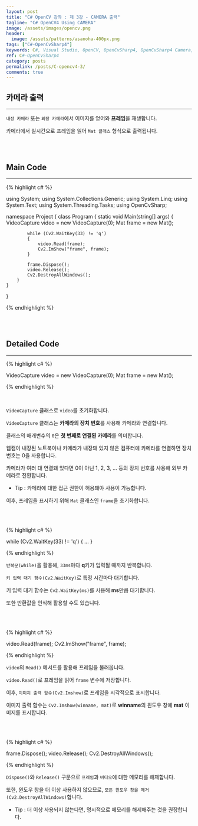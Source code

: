 ```yaml
---
layout: post
title: "C# OpenCV 강좌 : 제 3강 - CAMERA 출력"
tagline: "C# OpenCV4 Using CAMERA"
image: /assets/images/opencv.png
header:
  image: /assets/patterns/asanoha-400px.png
tags: ["C#-OpenCvSharp4"]
keywords: C#, Visual Studio, OpenCV, OpenCvSharp4, OpenCvSharp4 Camera, OpenCvSharp4 Using Camera
ref: C#-OpenCvSharp4
category: posts
permalink: /posts/C-opencv4-3/
comments: true
---
```


## 카메라 출력 ##
----------

`내장 카메라` 또는 `외장 카메라`에서 이미지를 얻어와 **프레임**을 재생합니다.

카메라에서 실시간으로 프레임을 읽어 `Mat 클래스` 형식으로 출력됩니다. 

<br>
<br>

## Main Code ##
----------

{% highlight c# %}

using System;
using System.Collections.Generic;
using System.Linq;
using System.Text;
using System.Threading.Tasks;
using OpenCvSharp;

namespace Project
{
    class Program
    {
        static void Main(string[] args)
        {
            VideoCapture video = new VideoCapture(0);
            Mat frame = new Mat();

            while (Cv2.WaitKey(33) != 'q')
            {
                video.Read(frame);
                Cv2.ImShow("frame", frame);
            }

            frame.Dispose();
            video.Release();
            Cv2.DestroyAllWindows();
        }
    }
}

{% endhighlight %}

<br>
<br>

## Detailed Code ##
----------

{% highlight c# %}

VideoCapture video = new VideoCapture(0);
Mat frame = new Mat();

{% endhighlight %}

<br>

`VideoCapture` 클래스로 `video`를 초기화합니다.

`VideoCapture` 클래스는 **카메라의 장치 번호**를 사용해 카메라와 연결합니다.

클래스의 매개변수의 `0`은 **첫 번째로 연결된 카메라**를 의미합니다.

웹캠이 내장된 노트북이나 카메라가 내장돼 있지 않은 컴퓨터에 카메라를 연결하면 장치 번호는 0을 사용합니다.

카메라가 여러 대 연결돼 있다면 0이 아닌 1, 2, 3, … 등의 장치 번호를 사용해 외부 카메라로 전환합니다.

* Tip : 카메라에 대한 접근 권한이 허용돼야 사용이 가능합니다.

이후, 프레임을 표시하기 위해 `Mat` 클래스인 `frame`을 초기화합니다.

<br>
<br>

{% highlight c# %}

while (Cv2.WaitKey(33) != 'q')
{
    ...
}

{% endhighlight %}

`반복문(while)`을 활용해, `33ms`마다 **q**키가 입력될 때까지 반복합니다.

`키 입력 대기 함수(Cv2.WaitKey)`로 특정 시간마다 대기합니다.

키 입력 대기 함수는 `Cv2.WaitKey(ms)`를 사용해 **ms**만큼 대기합니다.

또한 반환값을 인식해 활용할 수도 있습니다.

<br>
<br>

{% highlight c# %}

video.Read(frame);
Cv2.ImShow("frame", frame);

{% endhighlight %}

`video`의 `Read()` 메서드를 활용해 프레임을 불러옵니다.

`video.Read()`로 프레임을 읽어 `frame` 변수에 저장합니다.

이후, `이미지 출력 함수(Cv2.Imshow)`로 프레임을 시각적으로 표시합니다.

이미지 출력 함수는 `Cv2.Imshow(winname, mat)`로 **winname**의 윈도우 창에 **mat** 이미지를 표시합니다.

<br>
<br>

{% highlight c# %}

frame.Dispose();
video.Release();
Cv2.DestroyAllWindows();

{% endhighlight %}

`Dispose()`와 `Release()` 구문으로 `프레임`과 `비디오`에 대한 메모리를 해제합니다.

또한, 윈도우 창을 더 이상 사용하지 않으므로, `모든 윈도우 창을 제거(Cv2.DestroyAllWindows)`합니다.

* Tip : 더 이상 사용되지 않는다면, 명시적으로 메모리를 해제해주는 것을 권장합니다.